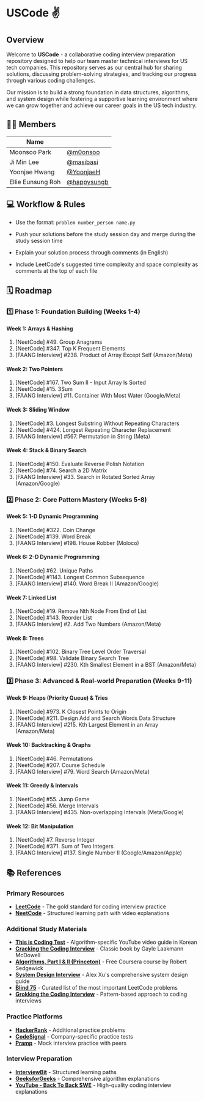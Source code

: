 # USCode ✌️

## Overview

Welcome to **USCode** - a collaborative coding interview preparation repository designed to help our team master technical interviews for US tech companies. This repository serves as our central hub for sharing solutions, discussing problem-solving strategies, and tracking our progress through various coding challenges.

Our mission is to build a strong foundation in data structures, algorithms, and system design while fostering a supportive learning environment where we can grow together and achieve our career goals in the US tech industry.

## 🧑‍💻 Members

| Name | |
|------| ---- |
| Moonsoo Park | [@m0onsoo](https://github.com/m0onsoo) |
| Ji Min Lee | [@masibasi](https://github.com/masibasi) |
| Yoonjae Hwang | [@YoonjaeH](https://github.com/YoonjaeH) |
| Ellie Eunsung Roh | [@happysungb](https://github.com/happysungb) |

## 💻 Workflow & Rules


- Use the format: `problem number_person name.py` 


- Push your solutions before the study session day and merge during the study session time

- Explain your solution process through comments (in English)
- Include LeetCode's suggested time complexity and space complexity as comments at the top of each file


## 🗓️ Roadmap

### 1️⃣ Phase 1: Foundation Building (Weeks 1-4)

#### Week 1: Arrays & Hashing
1. [NeetCode] #49. Group Anagrams
2. [NeetCode] #347. Top K Frequent Elements
3. [FAANG Interview] #238. Product of Array Except Self (Amazon/Meta)

#### Week 2: Two Pointers
1. [NeetCode] #167. Two Sum II - Input Array Is Sorted
2. [NeetCode] #15. 3Sum
3. [FAANG Interview] #11. Container With Most Water (Google/Meta)

#### Week 3: Sliding Window
1. [NeetCode] #3. Longest Substring Without Repeating Characters
2. [NeetCode] #424. Longest Repeating Character Replacement
3. [FAANG Interview] #567. Permutation in String (Meta)

#### Week 4: Stack & Binary Search
1. [NeetCode] #150. Evaluate Reverse Polish Notation
2. [NeetCode] #74. Search a 2D Matrix
3. [FAANG Interview] #33. Search in Rotated Sorted Array (Amazon/Google)

### 2️⃣ Phase 2: Core Pattern Mastery (Weeks 5-8)

#### Week 5: 1-D Dynamic Programming
1. [NeetCode] #322. Coin Change
2. [NeetCode] #139. Word Break
3. [FAANG Interview] #198. House Robber (Moloco)

#### Week 6: 2-D Dynamic Programming
1. [NeetCode] #62. Unique Paths
2. [NeetCode] #1143. Longest Common Subsequence
3. [FAANG Interview] #140. Word Break II (Amazon/Google)

#### Week 7: Linked List
1. [NeetCode] #19. Remove Nth Node From End of List
2. [NeetCode] #143. Reorder List
3. [FAANG Interview] #2. Add Two Numbers (Amazon/Meta)

#### Week 8: Trees
1. [NeetCode] #102. Binary Tree Level Order Traversal
2. [NeetCode] #98. Validate Binary Search Tree
3. [FAANG Interview] #230. Kth Smallest Element in a BST (Amazon/Meta)


### 3️⃣ Phase 3: Advanced & Real-world Preparation (Weeks 9-11)

#### Week 9: Heaps (Priority Queue) & Tries
1. [NeetCode] #973. K Closest Points to Origin
2. [NeetCode] #211. Design Add and Search Words Data Structure
3. [FAANG Interview] #215. Kth Largest Element in an Array (Amazon/Meta)

#### Week 10: Backtracking & Graphs
1. [NeetCode] #46. Permutations
2. [NeetCode] #207. Course Schedule
3. [FAANG Interview] #79. Word Search (Amazon/Meta)

#### Week 11: Greedy & Intervals
1. [NeetCode] #55. Jump Game
2. [NeetCode] #56. Merge Intervals
3. [FAANG Interview] #435. Non-overlapping Intervals (Meta/Google)

#### Week 12: Bit Manipulation
1. [NeetCode] #7. Reverse Integer
2. [NeetCode] #371. Sum of Two Integers
3. [FAANG Interview] #137. Single Number II (Google/Amazon/Apple)

## 📚 References

### Primary Resources
- **[LeetCode](https://leetcode.com/)** - The gold standard for coding interview practice
- **[NeetCode](https://neetcode.io/)** - Structured learning path with video explanations

### Additional Study Materials
- **[This is Coding Test](https://www.youtube.com/playlist?list=PLRx0vPvlEmdAghTr5mXQxGpHjWqSz0dgC)** - Algorithm-specific YouTube video guide in Korean
- **[Cracking the Coding Interview](https://www.crackingthecodinginterview.com/)** - Classic book by Gayle Laakmann McDowell
- **[Algorithms, Part I & II (Princeton)](https://www.coursera.org/learn/algorithms-part1)** - Free Coursera course by Robert Sedgewick
- **[System Design Interview](https://www.leantowards.com/)** - Alex Xu's comprehensive system design guide
- **[Blind 75](https://leetcode.com/discuss/general-discussion/460599/blind-75-leetcode-questions)** - Curated list of the most important LeetCode problems
- **[Grokking the Coding Interview](https://www.educative.io/courses/grokking-the-coding-interview)** - Pattern-based approach to coding interviews

### Practice Platforms
- **[HackerRank](https://www.hackerrank.com/)** - Additional practice problems
- **[CodeSignal](https://codesignal.com/)** - Company-specific practice tests
- **[Pramp](https://www.pramp.com/)** - Mock interview practice with peers

### Interview Preparation
- **[InterviewBit](https://www.interviewbit.com/)** - Structured learning paths
- **[GeeksforGeeks](https://www.geeksforgeeks.org/)** - Comprehensive algorithm explanations
- **[YouTube - Back To Back SWE](https://www.youtube.com/c/BackToBackSWE)** - High-quality coding interview explanations
